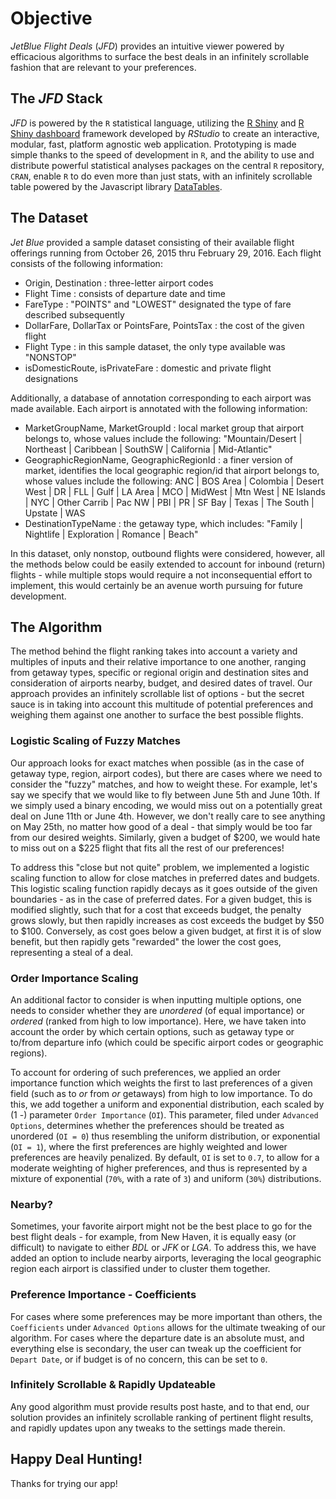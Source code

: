 # Objective
*JetBlue Flight Deals* (_JFD_) provides an intuitive viewer powered by efficacious algorithms to surface the best deals in an infinitely scrollable fashion that are relevant to your preferences. 

## The _JFD_ Stack
_JFD_ is powered by the `R` statistical language, utilizing the [R Shiny](http://shiny.rstudio.com) and [R Shiny dashboard](http://rstudio.github.io/shinydashboard/) framework developed by _RStudio_ to create an interactive, modular, fast, platform agnostic web application. Prototyping is made simple thanks to the speed of development in `R`, and the ability to use and distribute powerful statistical analyses packages on the central `R` repository, `CRAN`, enable `R` to do even more than just stats, with an infinitely scrollable table powered by the Javascript library [DataTables](http://datatables.net).

## The Dataset
*Jet Blue* provided a sample dataset consisting of their available flight offerings running from October 26, 2015 thru February 29, 2016. Each flight consists of the following information:

* Origin, Destination : three-letter airport codes
* Flight Time : consists of departure date and time
* FareType : "POINTS" and "LOWEST" designated the type of fare described subsequently
* DollarFare, DollarTax or PointsFare, PointsTax : the cost of the given flight
* Flight Type : in this sample dataset, the only type available was "NONSTOP" 
* isDomesticRoute, isPrivateFare : domestic and private flight designations

Additionally, a database of annotation corresponding to each airport was made available. Each airport is annotated with the following information:

* MarketGroupName, MarketGroupId : local market group that airport belongs to, whose values include the following: "Mountain/Desert | Northeast | Caribbean | SouthSW | California | Mid-Atlantic"
* GeographicRegionName, GeographicRegionId : a finer version of market, identifies the local geographic region/id that airport belongs to, whose values include the following: ANC | BOS Area | Colombia | Desert West | DR | FLL | Gulf | LA Area | MCO | MidWest | Mtn West | NE Islands | NYC | Other Carrib | Pac NW | PBI | PR | SF Bay | Texas | The South | Upstate | WAS
* DestinationTypeName : the getaway type, which includes: "Family | Nightlife | Exploration | Romance | Beach"

In this dataset, only nonstop, outbound flights were considered, however, all the methods below could be easily extended to account for inbound (return) flights - while multiple stops would require a not inconsequential effort to implement, this would certainly be an avenue worth pursuing for future development.

## The Algorithm
The method behind the flight ranking takes into account a variety and multiples of inputs and their relative importance to one another, ranging from getaway types, specific or regional origin and destination sites and consideration of airports nearby, budget, and desired dates of travel. Our approach provides an infinitely scrollable list of options - but the secret sauce is in taking into account this multitude of potential preferences and weighing them against one another to surface the best possible flights.

### Logistic Scaling of Fuzzy Matches
Our approach looks for exact matches when possible (as in the case of getaway type, region, airport codes), but there are cases where we need to consider the "fuzzy" matches, and how to weight these. For example, let's say we specify that we would like to fly between June 5th and June 10th. If we simply used a binary encoding, we would miss out on a potentially great deal on June 11th or June 4th. However, we don't really care to see anything on May 25th, no matter how good of a deal - that simply would be too far from our desired weights. Similarly, given a budget of $200, we would hate to miss out on a $225 flight that fits all the rest of our preferences! 

To address this "close but not quite" problem, we implemented a logistic scaling function to allow for close matches in preferred dates and budgets. This logistic scaling function rapidly decays as it goes outside of the given boundaries - as in the case of preferred dates. For a given budget, this is modified slightly, such that for a cost that exceeds budget, the penalty grows slowly, but then rapidly increases as cost exceeds the budget by $50 to $100. Conversely, as cost goes below a given budget, at first it is of slow benefit, but then rapidly gets "rewarded" the lower the cost goes, representing a steal of a deal.

### Order Importance Scaling
An additional factor to consider is when inputting multiple options, one needs to consider whether they are _unordered_ (of equal importance) or _ordered_ (ranked from high to low importance). Here, we have taken into account the order by which certain options, such as getaway type or to/from departure info (which could be specific airport codes or geographic regions).

To account for ordering of such preferences, we applied an order importance function which weights the first to last preferences of a given field (such as to _or_ from _or_ getaways) from high to low importance. To do this, we add together a uniform and exponential distribution, each scaled by (1 -) parameter `Order Importance` (`OI`). This parameter, filed under `Advanced Options`, determines whether the preferences should be treated as unordered (`OI = 0`) thus resembling the uniform distribution, or exponential (`OI = 1`), where the first preferences are highly weighted and lower preferences are heavily penalized. By default, `OI` is set to `0.7`, to allow for a moderate weighting of higher preferences, and thus is represented by a mixture of exponential (`70%`, with a rate of `3`) and uniform (`30%`) distributions.

### Nearby?
Sometimes, your favorite airport might not be the best place to go for the best flight deals - for example, from New Haven, it is equally easy (or difficult) to navigate to either *BDL* or *JFK* or *LGA*. To address this, we have added an option to include nearby airports, leveraging the local geographic region each airport is classified under to cluster them together.

### Preference Importance - Coefficients
For cases where some preferences may be more important than others, the `Coefficients` under `Advanced Options` allows for the ultimate tweaking of our algorithm. For cases where the departure date is an absolute must, and everything else is secondary, the user can tweak up the coefficient for `Depart Date`, or if budget is of no concern, this can be set to `0`.

### Infinitely Scrollable & Rapidly Updateable
Any good algorithm must provide results post haste, and to that end, our solution provides an infinitely scrollable ranking of pertinent flight results, and rapidly updates upon any tweaks to the settings made therein.

## Happy Deal Hunting!
Thanks for trying our app!

